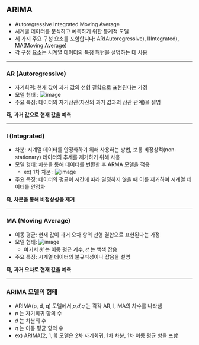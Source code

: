 ## ARIMA
- Autoregressive Integrated Moving Average
- 시계열 데이터를 분석하고 예측하기 위한 통계적 모델
- 세 가지 주요 구성 요소를 포함합니다: AR(Autoregressive), I(Integrated), MA(Moving Average)
- 각 구성 요소는 시계열 데이터의 특정 패턴을 설명하는 데 사용

---

### AR (Autoregressive)
- 자기회귀: 현재 값이 과거 값의 선형 결합으로 표현된다는 가정
- 모델 형태 : ![image](https://github.com/i2mmmmm/Study/assets/106386971/674c4395-2004-4db3-8454-d792f677bd47)
- 주요 특징: 데이터의 자기상관(자신의 과거 값과의 상관 관계)을 설명
  
**즉, 과거 값으로 현재 값을 예측**

---

### I (Integrated)
- 차분: 시계열 데이터를 안정화하기 위해 사용하는 방법, 보통 비정상적(non-stationary) 데이터의 추세를 제거하기 위해 사용
- 모델 형태: 차분을 통해 데이터를 변환한 후 ARMA 모델을 적용
  - ex) 1차 차분 : ![image](https://github.com/i2mmmmm/Study/assets/106386971/9e44fc29-1580-4ab4-900b-75a875c4a52e)
- 주요 특징: 데이터의 평균이 시간에 따라 일정하지 않을 때 이를 제거하여 시계열 데이터를 안정화
  
**즉, 차분을 통해 비정상성을 제거**

---

### MA (Moving Average)
- 이동 평균: 현재 값이 과거 오차 항의 선형 결합으로 표현된다는 가정
- 모델 형태: ![image](https://github.com/i2mmmmm/Study/assets/106386971/6780f1ab-b8cb-46d3-83d8-0dd84228fa27)
  - 여기서 𝜃𝑖 는 이동 평균 계수, 𝜖𝑡 는 백색 잡음
- 주요 특징: 시계열 데이터의 불규칙성이나 잡음을 설명
  
**즉, 과거 오차로 현재 값을 예측**

---

### ARIMA 모델의 형태
- ARIMA(p, d, q) 모델에서 𝑝,𝑑,𝑞 는 각각 AR, I, MA의 차수를 나타냄
- 𝑝 는 자기회귀 항의 수
- 𝑑 는 차분의 수
- 𝑞 는 이동 평균 항의 수
- ex) ARIMA(2, 1, 1) 모델은 2차 자기회귀, 1차 차분, 1차 이동 평균 항을 포함
